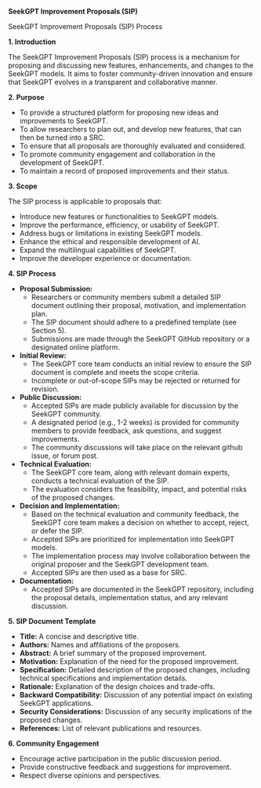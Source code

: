 **SeekGPT Improvement Proposals (SIP)**

SeekGPT Improvement Proposals (SIP) Process

**1. Introduction**

The SeekGPT Improvement Proposals (SIP) process is a mechanism for proposing and discussing new features, enhancements, and changes to the SeekGPT models. It aims to foster community-driven innovation and ensure that SeekGPT evolves in a transparent and collaborative manner.

**2. Purpose**



* To provide a structured platform for proposing new ideas and improvements to SeekGPT.
* To allow researchers to plan out, and develop new features, that can then be turned into a SRC.
* To ensure that all proposals are thoroughly evaluated and considered.
* To promote community engagement and collaboration in the development of SeekGPT.
* To maintain a record of proposed improvements and their status.

**3. Scope**

The SIP process is applicable to proposals that:



* Introduce new features or functionalities to SeekGPT models.
* Improve the performance, efficiency, or usability of SeekGPT.
* Address bugs or limitations in existing SeekGPT models.
* Enhance the ethical and responsible development of AI.
* Expand the multilingual capabilities of SeekGPT.
* Improve the developer experience or documentation.

**4. SIP Process**



* **Proposal Submission:**
    * Researchers or community members submit a detailed SIP document outlining their proposal, motivation, and implementation plan.
    * The SIP document should adhere to a predefined template (see Section 5).
    * Submissions are made through the SeekGPT GitHub repository or a designated online platform.
* **Initial Review:**
    * The SeekGPT core team conducts an initial review to ensure the SIP document is complete and meets the scope criteria.
    * Incomplete or out-of-scope SIPs may be rejected or returned for revision.
* **Public Discussion:**
    * Accepted SIPs are made publicly available for discussion by the SeekGPT community.
    * A designated period (e.g., 1-2 weeks) is provided for community members to provide feedback, ask questions, and suggest improvements.
    * The community discussions will take place on the relevant github issue, or forum post.
* **Technical Evaluation:**
    * The SeekGPT core team, along with relevant domain experts, conducts a technical evaluation of the SIP.
    * The evaluation considers the feasibility, impact, and potential risks of the proposed changes.
* **Decision and Implementation:**
    * Based on the technical evaluation and community feedback, the SeekGPT core team makes a decision on whether to accept, reject, or defer the SIP.
    * Accepted SIPs are prioritized for implementation into SeekGPT models.
    * The implementation process may involve collaboration between the original proposer and the SeekGPT development team.
    * Accepted SIPs are then used as a base for SRC.
* **Documentation:**
    * Accepted SIPs are documented in the SeekGPT repository, including the proposal details, implementation status, and any relevant discussion.

**5. SIP Document Template**



* **Title:** A concise and descriptive title.
* **Authors:** Names and affiliations of the proposers.
* **Abstract:** A brief summary of the proposed improvement.
* **Motivation:** Explanation of the need for the proposed improvement.
* **Specification:** Detailed description of the proposed changes, including technical specifications and implementation details.
* **Rationale:** Explanation of the design choices and trade-offs.
* **Backward Compatibility:** Discussion of any potential impact on existing SeekGPT applications.
* **Security Considerations:** Discussion of any security implications of the proposed changes.
* **References:** List of relevant publications and resources.

**6. Community Engagement**



* Encourage active participation in the public discussion period.
* Provide constructive feedback and suggestions for improvement.
* Respect diverse opinions and perspectives.
